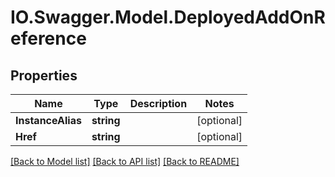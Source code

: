 # IO.Swagger.Model.DeployedAddOnReference
## Properties

Name | Type | Description | Notes
------------ | ------------- | ------------- | -------------
**InstanceAlias** | **string** |  | [optional] 
**Href** | **string** |  | [optional] 

[[Back to Model list]](../README.md#documentation-for-models) [[Back to API list]](../README.md#documentation-for-api-endpoints) [[Back to README]](../README.md)

